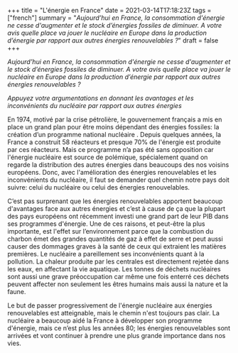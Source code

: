 +++
title = "L'énergie en France"
date = 2021-03-14T17:18:23Z
tags = ["french"]
summary = "*Aujourd’hui en France, la consommation d'énergie ne cesse d'augmenter et le stock d’énergies fossiles de diminuer.  A votre avis quelle place va jouer le nucléaire en Europe dans la production d’énergie par rapport aux autres énergies renouvelables ?*"
draft = false
+++

*Aujourd’hui en France, la consommation d'énergie ne cesse d'augmenter et le stock d’énergies fossiles de diminuer.  A votre avis quelle place va jouer le nucléaire en Europe dans la production d’énergie par rapport aux autres énergies renouvelables ?*

*Appuyez votre argumentations en donnant les avantages et les inconvénients du nucléaire par rapport aux autres énergies*

En 1974, motivé par la crise pétrolière, le gouvernement français a mis en place un grand plan pour être moins dépendant des énergies fossiles: la création d’un programme national nucléaire . Depuis quelques années, la France a construit 58 réacteurs et presque 70% de l'énergie est produite par ces réacteurs. Mais ce programme n’a pas été sans opposition car l'énergie nucléaire est source de  polémique, spécialement quand on regarde la distribution des autres énergies dans beaucoups des nos voisins européens. Donc, avec l'amélioration des énergies renouvelables et les inconvénients du nucléaire, il faut se demander quel chemin notre pays doit suivre: celui du nucléaire ou celui des énergies renouvelables.

C’est pas surprenant que les énergies renouvelables apportent beaucoup d'avantages face aux autres énergies et c’est à cause de ça que la plupart des pays européens ont récemment investi une grand part de leur PIB dans ses programmes d'énergie. Une de ces raisons, et peut-être la plus importante, est l'effet sur l’environnement parce que la combustion du charbon émet des grandes quantités de gaz à effet de serre et peut aussi causer des dommages graves à la santé de ceux qui extraient les matières premières. Le nucléaire a pareillement ses inconvénients quant à la pollution. La chaleur produite par les centrales est directement rejetée dans les eaux, en affectant la vie aquatique. Les tonnes de déchets nucléaires sont aussi une grave préoccupation car même une fois enterré ces déchets peuvent affecter non seulement les êtres humains mais aussi la nature et la faune.

Le but de passer progressivement de l'énergie nucléaire aux énergies renouvelables est atteignable, mais le chemin n'est toujours pas clair. La nucléaire a beaucoup aidé la France à développer son programme d'énergie, mais ce n’est plus les années 80; les énergies renouvelables sont arrivées et vont continuer à prendre une plus grande importance dans nos vies.

